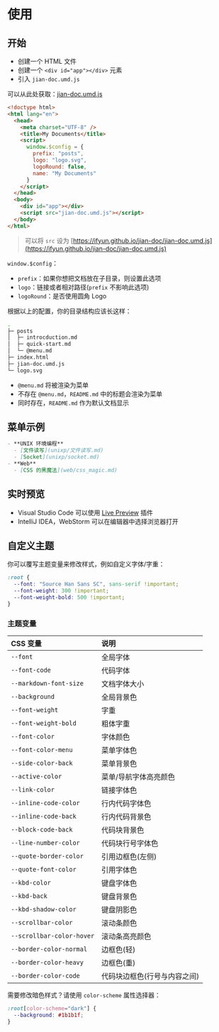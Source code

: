 # 使用

## 开始

- 创建一个 HTML 文件
- 创建一个 `<div id="app"></div>` 元素
- 引入 `jian-doc.umd.js`

可以从此处获取：[jian-doc.umd.js](https://ifyun.github.io/jian-doc/jian-doc.umd.js)

```html
<!doctype html>
<html lang="en">
  <head>
    <meta charset="UTF-8" />
    <title>My Documents</title>
    <script>
      window.$config = {
        prefix: "posts",
        logo: "logo.svg",
        logoRound: false,
        name: "My Documents"
      }
    </script>
  </head>
  <body>
    <div id="app"></div>
    <script src="jian-doc.umd.js"></script>
  </body>
</html>
```

> 可以将 `src` 设为 [https://ifyun.github.io/jian-doc/jian-doc.umd.js](https://ifyun.github.io/jian-doc/jian-doc.umd.js)

`window.$config`：

- `prefix`：如果你想把文档放在子目录，则设置此选项
- `logo`：链接或者相对路径(`prefix` 不影响此选项)
- `logoRound`：是否使用圆角 Logo

根据以上的配置，你的目录结构应该长这样：

```bash
.
├─ posts
│  ├─ introcduction.md
│  ├─ quick-start.md
│  └─ @menu.md
├─ index.html
├─ jian-doc.umd.js
└─ logo.svg
```

- `@menu.md` 将被渲染为菜单
- 不存在 `@menu.md`，`README.md` 中的标题会渲染为菜单
- 同时存在，`README.md` 作为默认文档显示

## 菜单示例

```markdown
- **UNIX 环境编程**
  - [文件读写](unixp/文件读写.md)
  - [Socket](unixp/socket.md)
- **Web**
  - [CSS 的黑魔法](web/css_magic.md)
```

## 实时预览

- Visual Studio Code 可以使用 [Live Preview](https://marketplace.visualstudio.com/items?itemName=ms-vscode.live-server) 插件
- IntelliJ IDEA，WebStorm 可以在编辑器中选择浏览器打开

## 自定义主题

你可以覆写主题变量来修改样式，例如自定义字体/字重：

```css
:root {
  --font: "Source Han Sans SC", sans-serif !important;
  --font-weight: 300 !important;
  --font-weight-bold: 500 !important;
}
```

### 主题变量

| CSS 变量                  | 说明                         |
| :------------------------ | :--------------------------- |
| `--font`                  | 全局字体                     |
| `--font-code`             | 代码字体                     |
| `--markdown-font-size`    | 文档字体大小                 |
| `--background`            | 全局背景色                   |
| `--font-weight`           | 字重                         |
| `--font-weight-bold`      | 粗体字重                     |
| `--font-color`            | 字体颜色                     |
| `--font-color-menu`       | 菜单字体色                   |
| `--side-color-back`       | 菜单背景色                   |
| `--active-color`          | 菜单/导航字体高亮颜色        |
| `--link-color`            | 链接字体色                   |
| `--inline-code-color`     | 行内代码字体色               |
| `--inline-code-back`      | 行内代码背景色               |
| `--block-code-back`       | 代码块背景色                 |
| `--line-number-color`     | 代码块行号字体色             |
| `--quote-border-color`    | 引用边框色(左侧)             |
| `--quote-font-color`      | 引用字体色                   |
| `--kbd-color`             | 键盘字体色                   |
| `--kbd-back`              | 键盘背景色                   |
| `--kbd-shadow-color`      | 键盘阴影色                   |
| `--scrollbar-color`       | 滚动条颜色                   |
| `--scrollbar-color-hover` | 滚动条高亮颜色               |
| `--border-color-normal`   | 边框色(轻)                   |
| `--border-color-heavy`    | 边框色(重)                   |
| `--border-color-code`     | 代码块边框色(行号与内容之间) |

需要修改暗色样式？请使用 `color-scheme` 属性选择器：

```css
:root[color-scheme="dark"] {
  --background: #1b1b1f;
}
```
